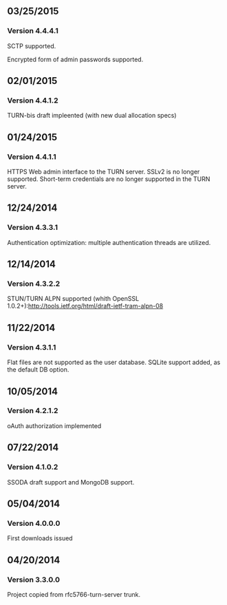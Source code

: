 ## 03/25/2015 ##
### Version 4.4.4.1 ###

SCTP supported.

Encrypted form of admin passwords supported.

## 02/01/2015 ##
### Version 4.4.1.2 ###

TURN-bis draft impleented (with new dual allocation specs)

## 01/24/2015 ##
### Version 4.4.1.1 ###

HTTPS Web admin interface to the TURN server.
SSLv2 is no longer supported.
Short-term credentials are no longer supported in the TURN server.

## 12/24/2014 ##
### Version 4.3.3.1 ###

Authentication optimization: multiple authentication threads are utilized.

## 12/14/2014 ##
### Version 4.3.2.2 ###

STUN/TURN ALPN supported (whith OpenSSL 1.0.2+):http://tools.ietf.org/html/draft-ietf-tram-alpn-08

## 11/22/2014 ##
### Version 4.3.1.1 ###

Flat files are not supported as the user database.
SQLite support added, as the default DB option.

## 10/05/2014 ##
### Version 4.2.1.2 ###

oAuth authorization implemented

## 07/22/2014 ##
### Version 4.1.0.2 ###

SSODA draft support and MongoDB support.

## 05/04/2014 ##
### Version 4.0.0.0 ###

First downloads issued

## 04/20/2014 ##
### Version 3.3.0.0 ###

Project copied from rfc5766-turn-server trunk.